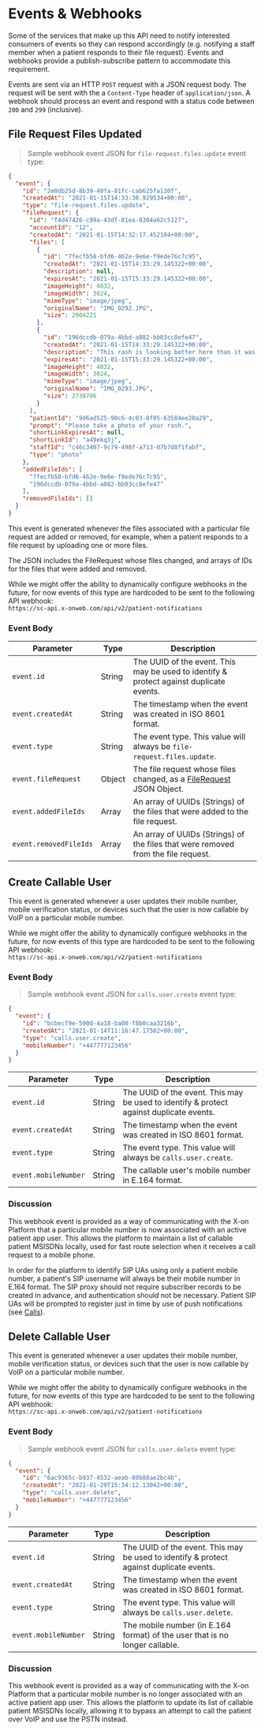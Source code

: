 # Events & Webhooks

Some of the services that make up this API need to notify interested consumers of events so they can respond accordingly (e.g. notifying a staff member when a patient responds to their file request). Events and webhooks provide a publish-subscribe pattern to accommodate this requirement.

Events are sent via an HTTP `POST` request with a JSON request body. The request will be sent with the a `Content-Type` header of `application/json`. A webhook should process an event and respond with a status code between `200` and `299` (inclusive).

## File Request Files Updated

> Sample webhook event JSON for `file-request.files.update` event type:

```json
{
  "event": {
    "id": "2e0db25d-8b39-40fa-81fc-cab625fa130f",
    "createdAt": "2021-01-15T14:33:30.929534+00:00",
    "type": "file-request.files.update",
    "fileRequest": {
      "id": "f4d47426-c99a-43df-81ea-8304a62c5127",
      "accountId": "12",
      "createdAt": "2021-01-15T14:32:17.452104+00:00",
      "files": [
        {
          "id": "7fecfb58-bfd6-462e-9e6e-f9ede76c7c95",
          "createdAt": "2021-01-15T14:33:29.145322+00:00",
          "description": null,
          "expiresAt": "2021-01-15T15:33:29.145322+00:00",
          "imageHeight": 4032,
          "imageWidth": 3024,
          "mimeType": "image/jpeg",
          "originalName": "IMG_0292.JPG",
          "size": 2904221
        },
        {
          "id": "196dccdb-079a-4bbd-a082-bb03cc8efe47",
          "createdAt": "2021-01-15T14:33:29.145322+00:00",
          "description": "This rash is looking better here than it was yesterday.",
          "expiresAt": "2021-01-15T15:33:29.145322+00:00",
          "imageHeight": 4032,
          "imageWidth": 3024,
          "mimeType": "image/jpeg",
          "originalName": "IMG_0293.JPG",
          "size": 2738706
        }
      ],
      "patientId": "9d6ad525-90c6-4c03-8f05-63584ee20a29",
      "prompt": "Please take a photo of your rash.",
      "shortLinkExpiresAt": null,
      "shortLinkId": "a49ekq3j",
      "staffId": "c46c3407-9c79-498f-a713-07b7d8f1fabf",
      "type": "photo"
    },
    "addedFileIds": [
      "7fecfb58-bfd6-462e-9e6e-f9ede76c7c95",
      "196dccdb-079a-4bbd-a082-bb03cc8efe47"
    ],
    "removedFileIds": []
  }
}
```

This event is generated whenever the files associated with a particular file request are added or removed, for example, when a patient responds to a file request by uploading one or more files.

The JSON includes the FileRequest whose files changed, and arrays of IDs for the files that were added and removed.

<aside class="notice">
While we might offer the ability to dynamically configure webhooks in the future, for now events of this type are hardcoded to be sent to the following API webhook:<br>
<code>https://sc-api.x-onweb.com/api/v2/patient-notifications</code>
</aside>

### Event Body

Parameter | Type | Description
--------- | ---- | -----------
`event.id` | String | The UUID of the event. This may be used to identify & protect against duplicate events.
`event.createdAt` | String | The timestamp when the event was created in ISO 8601 format.
`event.type` | String | The event type. This value will always be `file-request.files.update`.
`event.fileRequest` | Object | The file request whose files changed, as a [FileRequest](#filerequest) JSON Object.
`event.addedFileIds` | Array | An array of UUIDs (Strings) of the files that were added to the file request.
`event.removedFileIds` | Array | An array of UUIDs (Strings) of the files that were removed from the file request.


## Create Callable User

This event is generated whenever a user updates their mobile number, mobile verification status, or devices such that the user is now callable by VoIP on a particular mobile number.

<aside class="notice">
While we might offer the ability to dynamically configure webhooks in the future, for now events of this type are hardcoded to be sent to the following API webhook:<br>
<code>https://sc-api.x-onweb.com/api/v2/patient-notifications</code>
</aside>

### Event Body

> Sample webhook event JSON for `calls.user.create` event type:

```json
{
  "event": {
    "id": "bcbecf9e-590d-4a18-ba00-f8b0caa3216b",
    "createdAt": "2021-01-14T11:16:47.17502+00:00",
    "type": "calls.user.create",
    "mobileNumber": "+447777123456"
  }
}
```

Parameter | Type | Description
--------- | ---- | -----------
`event.id` | String | The UUID of the event. This may be used to identify & protect against duplicate events.
`event.createdAt` | String | The timestamp when the event was created in ISO 8601 format.
`event.type` | String | The event type. This value will always be `calls.user.create`.
`event.mobileNumber` | String | The callable user's mobile number in E.164 format.

### Discussion

This webhook event is provided as a way of communicating with the X-on Platform that a particular mobile number is now associated with an active patient app user. This allows the platform to maintain a list of callable patient MSISDNs locally, used for fast route selection when it receives a call request to a mobile phone.

In order for the platform to identify SIP UAs using only a patient mobile number, a patient's SIP username will always be their mobile number in E.164 format. The SIP proxy should not require subscriber records to be created in advance, and authentication should not be necessary. Patient SIP UAs will be prompted to register just in time by use of push notifications (see [Calls](#calls)).


## Delete Callable User

This event is generated whenever a user updates their mobile number, mobile verification status, or devices such that the user is now callable by VoIP on a particular mobile number.

<aside class="notice">
While we might offer the ability to dynamically configure webhooks in the future, for now events of this type are hardcoded to be sent to the following API webhook:<br>
<code>https://sc-api.x-onweb.com/api/v2/patient-notifications</code>
</aside>

### Event Body

> Sample webhook event JSON for `calls.user.delete` event type:

```json
{
  "event": {
    "id": "6ac9365c-b937-4532-aeab-80b88ae2bc4b",
    "createdAt": "2021-01-29T15:34:12.13042+00:00",
    "type": "calls.user.delete",
    "mobileNumber": "+447777123456"
  }
}
```

Parameter | Type | Description
--------- | ---- | -----------
`event.id` | String | The UUID of the event. This may be used to identify & protect against duplicate events.
`event.createdAt` | String | The timestamp when the event was created in ISO 8601 format.
`event.type` | String | The event type. This value will always be `calls.user.delete`.
`event.mobileNumber` | String | The mobile number (in E.164 format) of the user that is no longer callable.

### Discussion

This webhook event is provided as a way of communicating with the X-on Platform that a particular mobile number is no longer associated with an active patient app user. This allows the platform to update its list of callable patient MSISDNs locally, allowing it to bypass an attempt to call the patient over VoIP and use the PSTN instead.
